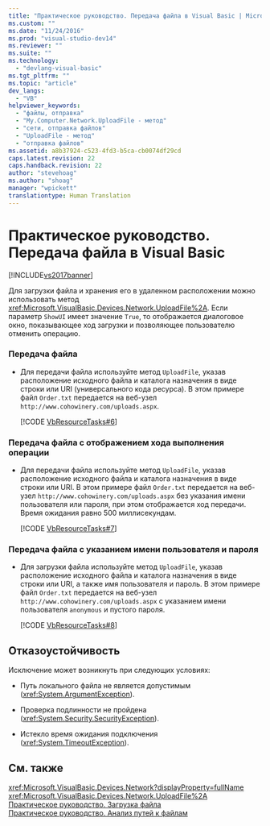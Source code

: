 ```yaml
---
title: "Практическое руководство. Передача файла в Visual Basic | Microsoft Docs"
ms.custom: ""
ms.date: "11/24/2016"
ms.prod: "visual-studio-dev14"
ms.reviewer: ""
ms.suite: ""
ms.technology: 
  - "devlang-visual-basic"
ms.tgt_pltfrm: ""
ms.topic: "article"
dev_langs: 
  - "VB"
helpviewer_keywords: 
  - "файлы, отправка"
  - "My.Computer.Network.UploadFile - метод"
  - "сети, отправка файлов"
  - "UploadFile - метод"
  - "отправка файлов"
ms.assetid: a8b37924-c523-4fd3-b5ca-cb0074df29cd
caps.latest.revision: 22
caps.handback.revision: 22
author: "stevehoag"
ms.author: "shoag"
manager: "wpickett"
translationtype: Human Translation
---
```

# Практическое руководство. Передача файла в Visual Basic
[!INCLUDE[vs2017banner](../../../../csharp/includes/vs2017banner.md)]

Для загрузки файла и хранения его в удаленном расположении можно использовать метод <xref:Microsoft.VisualBasic.Devices.Network.UploadFile%2A>.  Если параметр `ShowUI` имеет значение `True`, то отображается диалоговое окно, показывающее ход загрузки и позволяющее пользователю отменить операцию.  
  
### Передача файла  
  
-   Для передачи файла используйте метод `UploadFile`, указав расположение исходного файла и каталога назначения в виде строки или URI \(универсального кода ресурса\). В этом примере файл `Order.txt` передается на веб\-узел `http://www.cohowinery.com/uploads.aspx`.  
  
     [!CODE [VbResourceTasks#6](../CodeSnippet/VS_Snippets_VBCSharp/VbResourceTasks#6)]  
  
### Передача файла с отображением хода выполнения операции  
  
-   Для передачи файла используйте метод `UploadFile`, указав расположение исходного файла и каталога назначения в виде строки или URI.  В этом примере файл `Order.txt` передается на веб\-узел `http://www.cohowinery.com/uploads.aspx` без указания имени пользователя или пароля, при этом отображается ход передачи. Время ожидания равно 500 миллисекундам.  
  
     [!CODE [VbResourceTasks#7](../CodeSnippet/VS_Snippets_VBCSharp/VbResourceTasks#7)]  
  
### Передача файла с указанием имени пользователя и пароля  
  
-   Для загрузки файла используйте метод `UploadFile`, указав расположение исходного файла и каталога назначения в виде строки или URI, а также имя пользователя и пароль.  В этом примере файл `Order.txt` передается на веб\-узел `http://www.cohowinery.com/uploads.aspx` с указанием имени пользователя `anonymous` и пустого пароля.  
  
     [!CODE [VbResourceTasks#8](../CodeSnippet/VS_Snippets_VBCSharp/VbResourceTasks#8)]  
  
## Отказоустойчивость  
 Исключение может возникнуть при следующих условиях:  
  
-   Путь локального файла не является допустимым \(<xref:System.ArgumentException>\).  
  
-   Проверка подлинности не пройдена \(<xref:System.Security.SecurityException>\).  
  
-   Истекло время ожидания подключения \(<xref:System.TimeoutException>\).  
  
## См. также  
 <xref:Microsoft.VisualBasic.Devices.Network?displayProperty=fullName>   
 <xref:Microsoft.VisualBasic.Devices.Network.UploadFile%2A>   
 [Практическое руководство. Загрузка файла](../../../../visual-basic/developing-apps/programming/computer-resources/how-to-download-a-file.md)   
 [Практическое руководство. Анализ путей к файлам](../../../../visual-basic/developing-apps/programming/drives-directories-files/how-to-parse-file-paths.md)